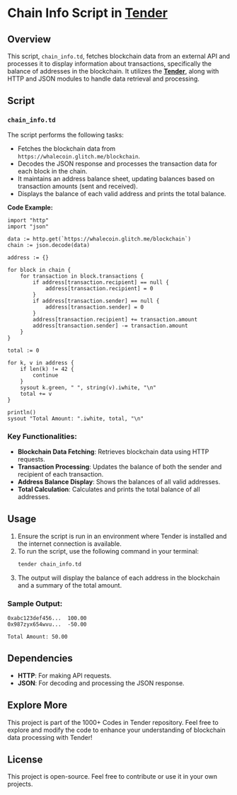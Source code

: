 # Chain Info Script in [**Tender**](https://github.com/2dprototype/tender-free)

## Overview

This script, `chain_info.td`, fetches blockchain data from an external API and processes it to display information about transactions, specifically the balance of addresses in the blockchain. It utilizes the [**Tender**](https://github.com/2dprototype/tender), along with HTTP and JSON modules to handle data retrieval and processing.

## Script

### `chain_info.td`

The script performs the following tasks:
- Fetches the blockchain data from `https://whalecoin.glitch.me/blockchain`.
- Decodes the JSON response and processes the transaction data for each block in the chain.
- It maintains an address balance sheet, updating balances based on transaction amounts (sent and received).
- Displays the balance of each valid address and prints the total balance.

**Code Example:**
```tender
import "http"
import "json"

data := http.get(`https://whalecoin.glitch.me/blockchain`)
chain := json.decode(data)

address := {}

for block in chain {
	for transaction in block.transactions {
		if address[transaction.recipient] == null {
			address[transaction.recipient] = 0
		}
		if address[transaction.sender] == null {
			address[transaction.sender] = 0
		}
		address[transaction.recipient] += transaction.amount
		address[transaction.sender] -= transaction.amount
	}
}

total := 0

for k, v in address {
	if len(k) != 42 {
		continue
	}
	sysout k.green, " ", string(v).iwhite, "\n"
	total += v
}

println()
sysout "Total Amount: ".iwhite, total, "\n"
```

### Key Functionalities:
- **Blockchain Data Fetching**: Retrieves blockchain data using HTTP requests.
- **Transaction Processing**: Updates the balance of both the sender and recipient of each transaction.
- **Address Balance Display**: Shows the balances of all valid addresses.
- **Total Calculation**: Calculates and prints the total balance of all addresses.

## Usage

1. Ensure the script is run in an environment where Tender is installed and the internet connection is available.
2. To run the script, use the following command in your terminal:
    ```bash
    tender chain_info.td
    ```
3. The output will display the balance of each address in the blockchain and a summary of the total amount.

### Sample Output:
```
0xabc123def456...  100.00
0x987zyx654wvu...  -50.00

Total Amount: 50.00
```

## Dependencies
- **HTTP**: For making API requests.
- **JSON**: For decoding and processing the JSON response.

## Explore More

This project is part of the 1000+ Codes in Tender repository. Feel free to explore and modify the code to enhance your understanding of blockchain data processing with Tender!

## License

This project is open-source. Feel free to contribute or use it in your own projects.
